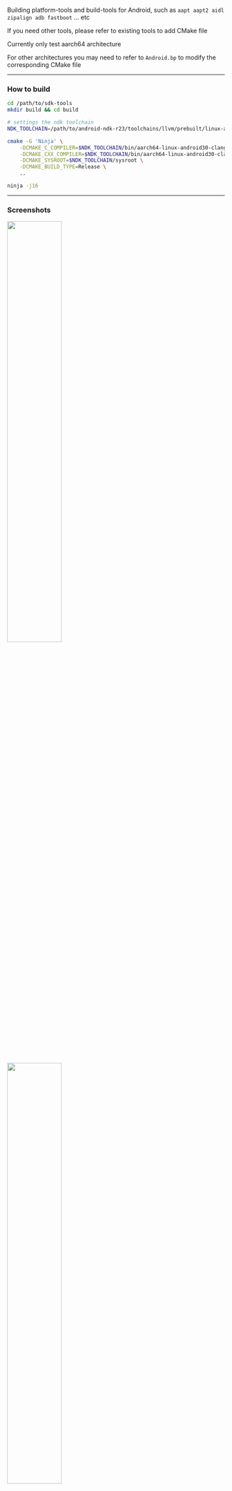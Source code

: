 Building platform-tools and build-tools for Android, such as `aapt aapt2 aidl zipalign adb fastboot` ... etc</br>

If you need other tools, please refer to existing tools to add CMake file

Currently only test aarch64 architecture</br>

For other architectures you may need to refer to `Android.bp` to modify the corresponding CMake file

 **** 
### How to build

```bash
cd /path/to/sdk-tools 
mkdir build && cd build

# settings the ndk toolchain
NDK_TOOLCHAIN=/path/to/android-ndk-r23/toolchains/llvm/prebuilt/linux-aarch64

cmake -G 'Ninja' \
    -DCMAKE_C_COMPILER=$NDK_TOOLCHAIN/bin/aarch64-linux-android30-clang \
    -DCMAKE_CXX_COMPILER=$NDK_TOOLCHAIN/bin/aarch64-linux-android30-clang++ \
    -DCMAKE_SYSROOT=$NDK_TOOLCHAIN/sysroot \
    -DCMAKE_BUILD_TYPE=Release \
    ..

ninja -j16
```

 **** 
### Screenshots

<a href="./screenshot/build_sdk_toos1.jpg"><img src="./screenshot/build_sdk_toos1.jpg" width="50%" /></a>
<a href="./screenshot/build_sdk_toos2.jpg"><img src="./screenshot/build_sdk_toos2.jpg" width="50%" /></a>

reference [android-tools](https://github.com/nmeum/android-tools)
